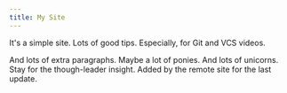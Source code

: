 ```yaml
---
title: My Site
---
```


It's a simple site.
Lots of good tips.
Especially, for Git and VCS videos.

And lots of extra paragraphs.
Maybe a lot of ponies.
And lots of unicorns.
Stay for the though-leader insight.
Added by the remote site for the last update.
